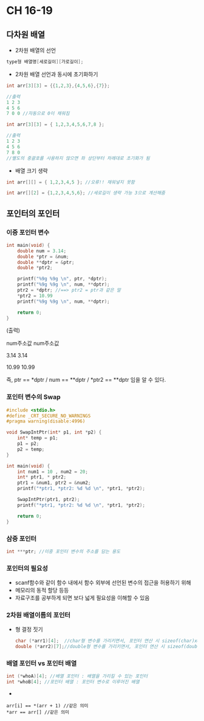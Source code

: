 # CH 16-19

## 다차원 배열

- 2차원 배열의 선언

```c
type형 배열명[세로길이][가로길이];
```

- 2차원 배열 선언과 동시에 초기화하기

```c
int arr[3][3] = {{1,2,3},{4,5,6},{7}};

//출력
1 2 3
4 5 6 
7 0 0 //자동으로 0이 채워짐

int arr[3][3] = { 1,2,3,4,5,6,7,8 };

//출력
1 2 3 
4 5 6 
7 8 0
//별도의 중괄호를 사용하지 않으면 좌 상단부터 차례대로 초기화가 됨
```

- 배열 크기 생략

```c
int arr[][] = { 1,2,3,4,5 }; //오류!! 채워넣지 못함

int arr[][2] = {1,2,3,4,5,6}; //세로길이 생략 가능 3으로 계산해줌
```

## 포인터의 포인터

### 이중 포인터 변수

```c
int main(void) {
	double num = 3.14;
	double *ptr = &num;
	double **dptr = &ptr;
	double *ptr2;

	printf("%9g %9g \n", ptr, *dptr);
	printf("%9g %9g \n", num, **dptr);
	ptr2 = *dptr; //==> ptr2 = ptr과 같은 말
	*ptr2 = 10.99
	printf("%9g %9g \n", num, **dptr);

	return 0;
}
```

(출력)

num주소값    num주소값

3.14          3.14

10.99        10.99

즉, ptr == *dptr / num == **dptr / *ptr2 == **dptr 임을 알 수 있다.

### 포인터 변수의 Swap

```c
#include <stdio.h>
#define _CRT_SECURE_NO_WARNINGS
#pragma warning(disable:4996)

void SwapIntPtr(int* p1, int *p2) {
	int* temp = p1;
	p1 = p2;
	p2 = temp;
}

int main(void) {
	int num1 = 10 , num2 = 20;
	int* ptr1, * ptr2;
	ptr1 = &num1, ptr2 = &num2;
	printf("*ptr1, *ptr2: %d %d \n", *ptr1, *ptr2);

	SwapIntPtr(ptr1, ptr2);
	printf("*ptr1, *ptr2: %d %d \n", *ptr1, *ptr2);

	return 0;
}
```

### 삼중 포인터

```c
int ***ptr; //이중 포인터 변수의 주소를 담는 용도
```

### 포인터의 필요성

- scanf함수와 같이 함수 내에서 함수 외부에 선언된 변수의 접근을 허용하기 위해
- 메모리의 동적 할당 등등
- 자료구조를 공부하게 되면 보다 넓게 필요성을 이해할 수 있음

### 2차원 배열이름의 포인터

- 형 결정 짓기
    
    ```c
    char (*arr1)[4];  //char형 변수를 가리키면서, 포인터 연산 시 sizeof(char)x4의 크기 단위로 증가 및 감소하는 포인터 변수
    double (*arr2)[7];//double형 변수를 가리키면서, 포인터 연산 시 sizeof(double)x7의 크기 단위로 증가 및 감소하는 포인터 변수
    ```
    

### 배열 포인터 vs 포인터 배열

```c
int (*whoA)[4]; //배열 포인터 : 배열을 가리킬 수 있는 포인터
int *whoB[4]; //포인터 배열 : 포인터 변수로 이루어진 배열
```

+
```
arr[i] == *(arr + 1) //같은 의미
*arr == arr[] //같은 의미
```
